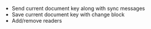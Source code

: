 - Send current document key along with sync messages
- Save current document key with change block
- Add/remove readers

